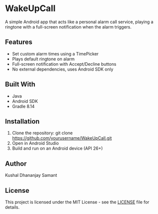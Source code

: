 # WakeUpCall

A simple Android app that acts like a personal alarm call service, playing a ringtone with a full-screen notification when the alarm triggers.

## Features
- Set custom alarm times using a TimePicker
- Plays default ringtone on alarm
- Full-screen notification with Accept/Decline buttons
- No external dependencies, uses Android SDK only

## Built With
- Java
- Android SDK
- Gradle 8.14

## Installation
1. Clone the repository: git clone https://github.com/yourusername/WakeUpCall.git
2. Open in Android Studio
3. Build and run on an Android device (API 26+)

## Author
Kushal Dhananjay Samant

## License
This project is licensed under the MIT License - see the [LICENSE](LICENSE) file for details.

